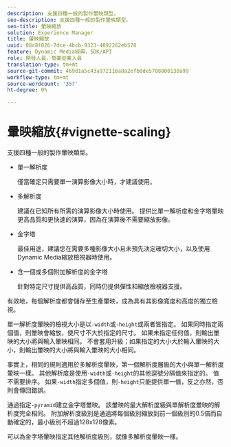 ```yaml
---
description: 支援四種一般的製作暈映類型。
seo-description: 支援四種一般的製作暈映類型。
seo-title: 暈映縮放
solution: Experience Manager
title: 暈映縮放
uuid: 08c8f826-7dce-4bcb-9323-4892262eb578
feature: Dynamic Media經典，SDK/API
role: 開發人員，商業從業人員
translation-type: tm+mt
source-git-commit: 469d1a5c43a972116a8a2efb0de5708800130a99
workflow-type: tm+mt
source-wordcount: '357'
ht-degree: 0%

---
```



# 暈映縮放{#vignette-scaling}

支援四種一般的製作暈映類型。

* 單一解析度

   僅當確定只需要單一演算影像大小時，才建議使用。
* 多解析度

   建議在已知所有所需的演算影像大小時使用。 提供比單一解析度和金字塔暈映更高品質和更快速的演算，因為在演算後不需要縮放影像。
* 金字塔

   最佳用途，建議您在需要多種影像大小且未預先決定確切大小，以及使用Dynamic Media縮放檢視器時使用。
* 含一個或多個附加解析度的金字塔

   針對特定尺寸提供高品質，同時仍提供彈性和縮放檢視器支援。

有效地，每個解析度都會儲存至生產暈映，成為具有其影像寬度和高度的獨立檢視。

單一解析度暈映的檢視大小是以`-width`或`-height`或兩者皆指定。 如果同時指定兩個值，則暈映會縮放，使尺寸不大於指定的尺寸。 如果未指定任何值，則輸出暈映的大小將與輸入暈映相同。 不會套用升級；如果指定的大小大於輸入暈映的大小，則輸出暈映的大小將與輸入暈映的大小相同。

事實上，相同的規則適用於多解析度暈映，第一個解析度層級的大小與單一解析度暈映一樣。 其他解析度是使用`-width`或`-height`的其他逗號分隔值來指定的。 值不需要排序。 如果`-width`指定多個值，則`-height`只能提供單一值，反之亦然，否則會傳回錯誤。

通過指定`-pyramid`建立金字塔暈映。 該暈映的最大解析度級與單解析度暈映的解析度完全相同。 附加解析度級別是通過將每個級別縮放到前一個級別的0.5倍而自動確定的，最小級別不超過128x128像素。

可以為金字塔暈映指定其他解析度級別，就像多解析度暈映一樣。
